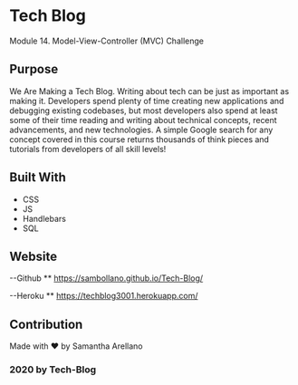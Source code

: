 # Tech Blog
 Module 14. Model-View-Controller (MVC) Challenge

## Purpose
We Are Making a Tech Blog.
Writing about tech can be just as important as making it. Developers spend plenty of time creating new applications and debugging existing codebases, but most developers also spend at least some of their time reading and writing about technical concepts, recent advancements, and new technologies. A simple Google search for any concept covered in this course returns thousands of think pieces and tutorials from developers of all skill levels!

## Built With
* CSS
* JS
* Handlebars
* SQL

## Website
--Github
** https://sambollano.github.io/Tech-Blog/

--Heroku
** https://techblog3001.herokuapp.com/

## Contribution
Made with ❤️ by Samantha Arellano

### 2020 by Tech-Blog
